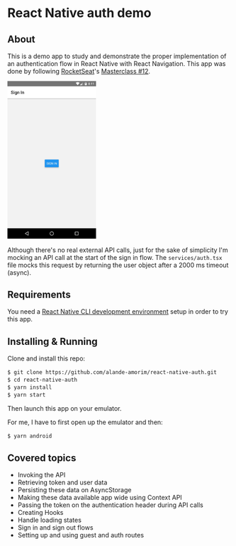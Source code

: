 # React Native auth demo

## About
This is a demo app to study and demonstrate the proper implementation of an authentication flow in React Native with React Navigation.
This app was done by following [RocketSeat](https://rocketseat.com.br/)'s [Masterclass #12](https://www.youtube.com/watch?v=KISMYYXSIX8).

<img src="./.github/screens.gif" width="200" />

Although there's no real external API calls, just for the sake of simplicity I'm mocking an API call at the start of the sign in flow. The `services/auth.tsx` file mocks this request by returning the user object after a 2000 ms timeout (async).

## Requirements
You need a [React Native CLI development environment](https://reactnative.dev/docs/environment-setup) setup in order to try this app.

<h2>Installing & Running</h2>

Clone and install this repo:

```bash
$ git clone https://github.com/alande-amorim/react-native-auth.git
$ cd react-native-auth
$ yarn install
$ yarn start
```

Then launch this app on your emulator. 

For me, I have to first open up the emulator and then:
```bash
$ yarn android
```

<h2>Covered topics</h2>

- Invoking the API
- Retrieving token and user data
- Persisting these data on AsyncStorage
- Making these data available app wide using Context API
- Passing the token on the authentication header during API calls
- Creating Hooks
- Handle loading states
- Sign in and sign out flows
- Setting up and using guest and auth routes

